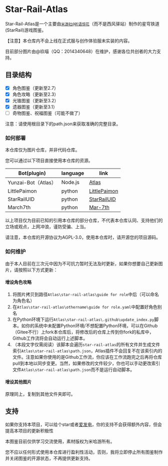 # Star-Rail-Atlas
Star-Rail-Atlas是一个主要由[`米游社@听语惊花`](https://bbs.mihoyo.com/ys/accountCenter/postList?id=289918413)（而不是西风驿站）制作的星穹铁道(StarRail)游戏图鉴。

【注意】本仓库内不会上线在正式服与创作体验服未实装的内容。

目前部分图片由@玖喵（QQ：2014340648）在维护，感谢各位共创者的大力支持。

## 目录结构
- [x] 角色图鉴（更新至2.7）
- [x] 角色攻略（更新至2.3）
- [x] 光锥图鉴（更新至3.2）
- [x] 遗器图鉴（更新至3.1）
- [ ] 奇物图鉴、祝福图鉴（可能不做了）

注意：请使用根目录下的path.json来获取准确的完整目录。

### 如何部署

本仓库仅为图片仓库，并非代码仓库。

您可以通过以下项目直接使用本仓库的资源。

| Bot(plugin)         | language | link                                                         |
| ------------------- | -------- | ------------------------------------------------------------ |
| Yunzai-Bot（Atlas） | Node.js  | [Atlas](https://github.com/Nwflower/atlas)                   |
| LittlePaimon        | python   | [LittlePaimon](https://github.com/CMHopeSunshine/LittlePaimon) |
| StarRailUID         | python   | [StarRailUID](https://github.com/qwerdvd/StarRailUID)        |
| March7th            | python   | [Mar-7th](https://github.com/Mar-7th/March7th)               |

以上项目仅为目前已知的引用本仓库的部分仓库，不代表本仓库认同、支持他们的立场或观点，上网冲浪，谨防受骗、上当。

请注意，本仓库的开源协议为AGPL-3.0，使用本仓库时，请开源您的项目源码。

### 如何维护

由于本人目前在三次元中因为不可抗力暂时无法及时更新，如果你想要自己更新图片，请按照以下方式更新：

#### 增设角色攻略

1. 将图片拷贝到路径`Atlas\star-rail-atlas\guide for role`中后（可以命名为角色名）
2. 在`Atlas\star-rail-atlas\othername\guide for role.yaml`中配置好角色别名
3. 在Python环境下运行`Atlas\star-rail-atlas\.github\update_index.py`脚本。如你的系统中未配置Python环境/不想配置Python环境，可以在Github（Gitee不行）上fork本仓库后，将修改后的仓库上传到你fork的私库中，Github工作流将会自动运行上述脚本。
4. （本段文字仅需阅读）该脚本会遍历`star-rail-atlas`的所有文件并生成文件索引`Atlas\star-rail-atlas\path.json`，Atlas插件不会回复不在该索引内的文件。注意如果你使用的是Github工作流，你应该在工作流跑完之后再将仓库pull到本地以同步变更。当然，如果修改的文件较少，你也可以手动更改索引文件`Atlas\star-rail-atlas\path.json`而不是运行自动脚本。

#### 增设其他图片

原理同上，复制到其他文件夹即可。

## 支持

如果你支持本项目，可以给个star或者[爱发电](https://afdian.net/a/Nwflower)，你的支持不会获得额外内容，但会提高本项目的更新积极性

本图鉴目前仅供学习交流使用，素材版权为米哈游所有。

您不应以任何形式使用本仓库进行盈利性活动，否则，我将立即停止所有图鉴制作并关闭图鉴的开源状态，不再提供更新支持。